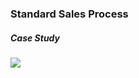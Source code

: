 ### Standard Sales Process
##### Case Study
![](./md_assets/attachments/Pasted%20image%2020221225080828.png)